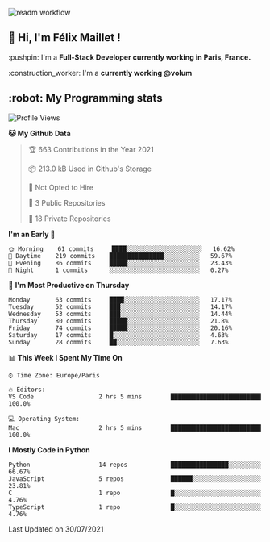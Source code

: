 ![readm workflow](https://github.com/fmaillet24/fmaillet24/actions/workflows/main.yml/badge.svg)

<h2>👋 Hi, I'm Félix Maillet !</h2>

<p>:pushpin: I'm a <strong>Full-Stack Developer currently working in Paris, France.</strong></p>
<p>:construction_worker: I'm a <strong>currently working @volum</strong></p>

<h2>:robot: My Programming stats</h2>

<!--START_SECTION:waka-->
![Profile Views](http://img.shields.io/badge/Profile%20Views-0-blue)

**🐱 My Github Data** 

> 🏆 663 Contributions in the Year 2021
 > 
> 📦 213.0 kB Used in Github's Storage 
 > 
> 🚫 Not Opted to Hire
 > 
> 📜 3 Public Repositories 
 > 
> 🔑 18 Private Repositories  
 > 
**I'm an Early 🐤** 

```text
🌞 Morning    61 commits     ████░░░░░░░░░░░░░░░░░░░░░   16.62% 
🌆 Daytime    219 commits    ███████████████░░░░░░░░░░   59.67% 
🌃 Evening    86 commits     █████░░░░░░░░░░░░░░░░░░░░   23.43% 
🌙 Night      1 commits      ░░░░░░░░░░░░░░░░░░░░░░░░░   0.27%

```
📅 **I'm Most Productive on Thursday** 

```text
Monday       63 commits     ████░░░░░░░░░░░░░░░░░░░░░   17.17% 
Tuesday      52 commits     ███░░░░░░░░░░░░░░░░░░░░░░   14.17% 
Wednesday    53 commits     ███░░░░░░░░░░░░░░░░░░░░░░   14.44% 
Thursday     80 commits     █████░░░░░░░░░░░░░░░░░░░░   21.8% 
Friday       74 commits     █████░░░░░░░░░░░░░░░░░░░░   20.16% 
Saturday     17 commits     █░░░░░░░░░░░░░░░░░░░░░░░░   4.63% 
Sunday       28 commits     ██░░░░░░░░░░░░░░░░░░░░░░░   7.63%

```


📊 **This Week I Spent My Time On** 

```text
⌚︎ Time Zone: Europe/Paris

🔥 Editors: 
VS Code                  2 hrs 5 mins        █████████████████████████   100.0%

💻 Operating System: 
Mac                      2 hrs 5 mins        █████████████████████████   100.0%

```

**I Mostly Code in Python** 

```text
Python                   14 repos            ████████████████░░░░░░░░░   66.67% 
JavaScript               5 repos             ██████░░░░░░░░░░░░░░░░░░░   23.81% 
C                        1 repo              █░░░░░░░░░░░░░░░░░░░░░░░░   4.76% 
TypeScript               1 repo              █░░░░░░░░░░░░░░░░░░░░░░░░   4.76%

```



 Last Updated on 30/07/2021
<!--END_SECTION:waka-->
